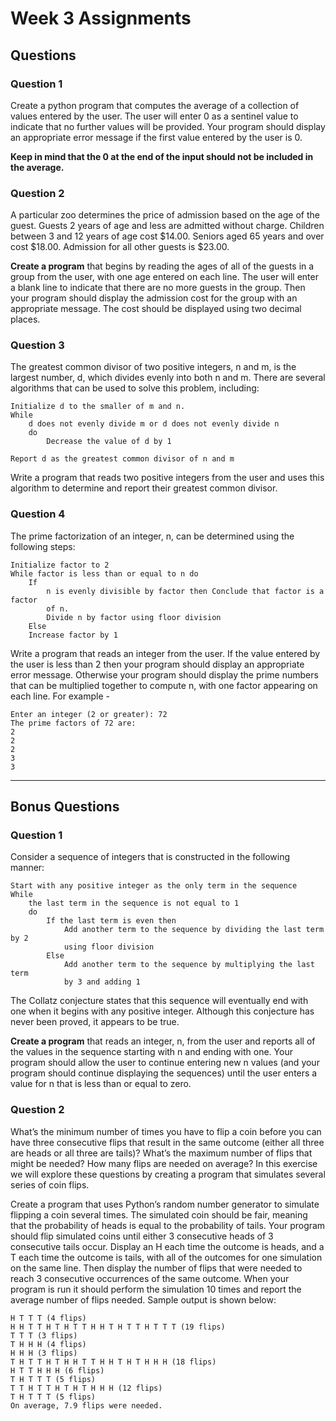 # Week 3 Assignments
## Questions
### Question 1
Create a python program that computes the average of a collection of values
entered by the user. The user will enter 0 as a sentinel value to indicate
that no further values will be provided. Your program should display an
appropriate error message if the first value entered by the user is 0.

**Keep in mind that the 0 at the end of the input should not be included in the average.**

### Question 2
A particular zoo determines the price of admission based on the age of the
guest. Guests 2 years of age and less are admitted without charge. Children
between 3 and 12 years of age cost $14.00. Seniors aged 65 years and over cost
$18.00. Admission for all other guests is $23.00.

**Create a program** that begins by reading the ages of all of the guests in a
group from the user, with one age entered on each line. The user will enter a
blank line to indicate that there are no more guests in the group. Then your
program should display the admission cost for the group with an appropriate
message. The cost should be displayed using two decimal places.

### Question 3
The greatest common divisor of two positive integers, n and m, is the largest
number, d, which divides evenly into both n and m. There are several algorithms
that can be used to solve this problem, including:
```
Initialize d to the smaller of m and n.
While
    d does not evenly divide m or d does not evenly divide n
    do
        Decrease the value of d by 1

Report d as the greatest common divisor of n and m
```
Write a program that reads two positive integers from the user and uses this
algorithm to determine and report their greatest common divisor.

### Question 4
The prime factorization of an integer, n, can be determined using the
following steps:
```
Initialize factor to 2
While factor is less than or equal to n do
    If
        n is evenly divisible by factor then Conclude that factor is a factor
        of n.
        Divide n by factor using floor division
    Else
    Increase factor by 1
```
Write a program that reads an integer from the user. If the value entered by
the user is less than 2 then your program should display an appropriate error
message. Otherwise your program should display the prime numbers that can be
multiplied together to compute n, with one factor appearing on each line.
For example -
```
Enter an integer (2 or greater): 72
The prime factors of 72 are:
2
2
2
3
3
```
---
## Bonus Questions
### Question 1
Consider a sequence of integers that is constructed in the following manner:
```
Start with any positive integer as the only term in the sequence
While
    the last term in the sequence is not equal to 1
    do
        If the last term is even then
            Add another term to the sequence by dividing the last term by 2
            using floor division
        Else
            Add another term to the sequence by multiplying the last term
            by 3 and adding 1
```

The Collatz conjecture states that this sequence will eventually end with one
when it begins with any positive integer. Although this conjecture has never
been proved, it appears to be true.

**Create a program** that reads an integer, n, from the user and reports all
of the values in the sequence starting with n and ending with one. Your program
should allow the user to continue entering new n values (and your program
should continue displaying the sequences) until the user enters a value for n
that is less than or equal to zero.

### Question 2
What’s the minimum number of times you have to flip a coin before you can have
three consecutive flips that result in the same outcome (either all three are
heads or all three are tails)? What’s the maximum number of flips that might be
needed? How many flips are needed on average? In this exercise we will explore
these questions by creating a program that simulates several series of coin
flips.

Create a program that uses Python’s random number generator to simulate
flipping a coin several times. The simulated coin should be fair, meaning that
the probability of heads is equal to the probability of tails. Your program
should flip simulated coins until either 3 consecutive heads of 3 consecutive
tails occur. Display an H each time the outcome is heads, and a T each time the
outcome is tails, with all of the outcomes for one simulation on the same line.
Then display the number of flips that were needed to reach 3 consecutive
occurrences of the same outcome. When your program is run it should perform
the simulation 10 times and report the average number of flips needed. Sample
output is shown below:
```
H T T T (4 flips)
H H T T H T H T T H H T H T T H T T T (19 flips)
T T T (3 flips)
T H H H (4 flips)
H H H (3 flips)
T H T T H T H H T T H H T H T H H H (18 flips)
H T T H H H (6 flips)
T H T T T (5 flips)
T T H T T H T H T H H H (12 flips)
T H T T T (5 flips)
On average, 7.9 flips were needed.
```
